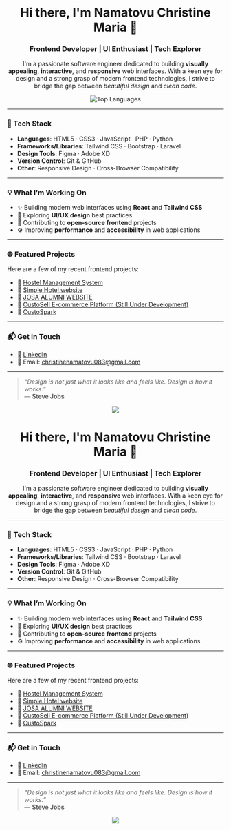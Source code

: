<h1 align="center">Hi there, I'm Namatovu Christine Maria 👋</h1>
<h3 align="center">Frontend Developer | UI Enthusiast | Tech Explorer</h3>

<p align="center">
I'm a passionate software engineer dedicated to building <strong>visually appealing</strong>, <strong>interactive</strong>, and <strong>responsive</strong> web interfaces. With a keen eye for design and a strong grasp of modern frontend technologies, I strive to bridge the gap between <em>beautiful design</em> and <em>clean code</em>.
</p>

<p align="center">
  <img src="https://github-readme-stats.vercel.app/api/top-langs/?username=NamatovuChristinemaria123&layout=compact&theme=tokyonight" alt="Top Languages" />
</p>

---

### 🚀 Tech Stack

- **Languages**: HTML5 · CSS3 · JavaScript · PHP · Python 
- **Frameworks/Libraries**: Tailwind CSS · Bootstrap · Laravel  
- **Design Tools**: Figma · Adobe XD  
- **Version Control**: Git & GitHub  
- **Other**: Responsive Design · Cross-Browser Compatibility  

---

### 💡 What I’m Working On

- ✨ Building modern web interfaces using **React** and **Tailwind CSS**  
- 🎨 Exploring **UI/UX design** best practices  
- 🌱 Contributing to **open-source frontend** projects  
- ⚙️ Improving **performance** and **accessibility** in web applications  

---

### 🌐 Featured Projects

Here are a few of my recent frontend projects:

- 🔗 [Hostel Management System](https://lighthearted-crostata-c2496c.netlify.app/)  
- 🔗 [Simple Hotel website](https://elegant-platypus-a0f262.netlify.app/)  
- 🔗 [JOSA ALUMNI WEBSITE](https://app.netlify.com/projects/stately-beijinho-85a4fa/)  
- 🔗 [CustoSell E-commerce Platform (Still Under Development)](https://custosell.com/)  
- 🔗 [CustoSpark](https://rococo-marzipan-53abe8.netlify.app/)  

---

### 📬 Get in Touch

- 💼 [LinkedIn](https://www.linkedin.com/in/christine-namatovu-4414272b2/overlay/about-this-profile/?lipi=urn%3Ali%3Apage%3Ad_flagship3_profile_view_base%3B7GKLsx2MRbKfU%2FXJpTuMpw%3D%3D)  
- 📧 Email: [christinenamatovu083@gmail.com](mailto:christinenamatovu083@gmail.com)  

---

> _“Design is not just what it looks like and feels like. Design is how it works.”_  
> — **Steve Jobs**

<p align="center">
  <img src="https://skillicons.dev/icons?i=html,css,js,php,python,tailwind,bootstrap,laravel,figma,xd,git,github" />
</p>
<h1 align="center">Hi there, I'm Namatovu Christine Maria 👋</h1>
<h3 align="center">Frontend Developer | UI Enthusiast | Tech Explorer</h3>

<p align="center">
I'm a passionate software engineer dedicated to building <strong>visually appealing</strong>, <strong>interactive</strong>, and <strong>responsive</strong> web interfaces. With a keen eye for design and a strong grasp of modern frontend technologies, I strive to bridge the gap between <em>beautiful design</em> and <em>clean code</em>.
</p>

---

### 🚀 Tech Stack

- **Languages**: HTML5 · CSS3 · JavaScript · PHP · Python  
- **Frameworks/Libraries**: Tailwind CSS · Bootstrap · Laravel  
- **Design Tools**: Figma · Adobe XD  
- **Version Control**: Git & GitHub  
- **Other**: Responsive Design · Cross-Browser Compatibility  

---

### 💡 What I’m Working On

- ✨ Building modern web interfaces using **React** and **Tailwind CSS**
- 🎨 Exploring **UI/UX design** best practices
- 🌱 Contributing to **open-source frontend** projects
- ⚙️ Improving **performance** and **accessibility** in web applications

---

### 🌐 Featured Projects

Here are a few of my recent frontend projects:

- 🔗 [Hostel Management System](https://lighthearted-crostata-c2496c.netlify.app/)
- 🔗 [Simple Hotel website](https://elegant-platypus-a0f262.netlify.app/)
- 🔗 [JOSA ALUMNI WEBSITE](https://app.netlify.com/projects/stately-beijinho-85a4fa/)
- 🔗 [CustoSell E-commerce Platform (Still Under Development)](https://custosell.com/)
- 🔗 [CustoSpark](https://rococo-marzipan-53abe8.netlify.app/)

---

### 📬 Get in Touch

- 💼 [LinkedIn](https://www.linkedin.com/in/christine-namatovu-4414272b2/overlay/about-this-profile/?lipi=urn%3Ali%3Apage%3Ad_flagship3_profile_view_base%3B7GKLsx2MRbKfU%2FXJpTuMpw%3D%3D)  
- 📧 Email: [christinenamatovu083@gmail.com](mailto:christinenamatovu083@gmail.com)

---

> _“Design is not just what it looks like and feels like. Design is how it works.”_  
> — **Steve Jobs**

<p align="center">
  <img src="https://skillicons.dev/icons?i=html,css,js,php,python,tailwind,bootstrap,laravel,figma,xd,git,github" />
</p>
